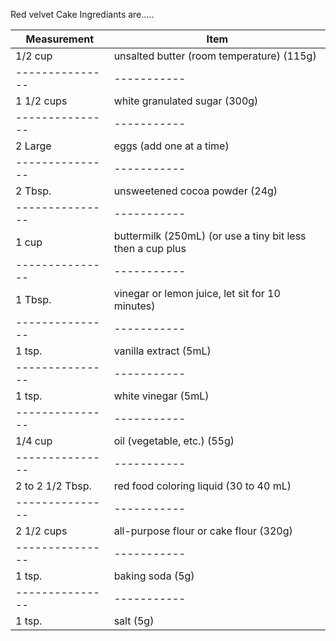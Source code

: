 Red velvet Cake Ingrediants are.....

Measurement | Item
--------------- | --------------------
1/2 cup | unsalted butter (room temperature) (115g)
--------------- | -----------
1 1/2 cups | white granulated sugar (300g)
--------------- | -----------
2 Large | eggs (add one at a time)
--------------- | -----------
2 Tbsp. | unsweetened cocoa powder (24g)
--------------- | -----------
1 cup | buttermilk (250mL) (or use a tiny bit less then a cup plus
--------------- | -----------
1 Tbsp. | vinegar or lemon juice, let sit for 10 minutes)
--------------- | -----------
1 tsp. |vanilla extract (5mL)
--------------- | -----------
1 tsp. | white vinegar (5mL)
--------------- | -----------
1/4 cup | oil (vegetable, etc.) (55g)
--------------- | -----------
2 to 2 1/2 Tbsp. | red food coloring liquid (30 to 40 mL)
--------------- | -----------
2 1/2 cups | all-purpose flour or cake flour (320g)
--------------- | -----------
1 tsp. | baking soda (5g)
--------------- | -----------
1 tsp. | salt (5g)
